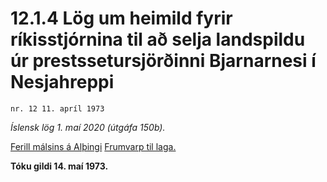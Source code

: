 # 12.1.4 Lög um heimild fyrir ríkisstjórnina til að selja landspildu úr prestssetursjörðinni Bjarnarnesi í Nesjahreppi

`nr. 12 11. apríl 1973`

_Íslensk lög 1. maí 2020 (útgáfa 150b)._

[Ferill málsins á Alþingi](https://www.althingi.is/thingstorf/thingmalalistar-eftir-thingum/ferill/?ltg=93&mnr=148)
[Frumvarp til laga.](https://www.althingi.is/altext/93/s/pdf/0282.pdf)

**Tóku gildi 14. maí 1973.**

